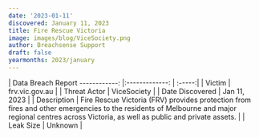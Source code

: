 ```yaml
---
date: '2023-01-11'
discovered: January 11, 2023
title: Fire Rescue Victoria
image: images/blog/ViceSociety.png
author: Breachsense Support
draft: false
yearmonths: 2023/january
---
```



| Data Breach Report
------------:     |:-------------:    | :-----:|
| Victim      | frv.vic.gov.au      | 
| Threat Actor      | ViceSociety      | 
| Date Discovered      | Jan 11, 2023      | 
| Description      | Fire Rescue Victoria (FRV) provides protection from fires and other emergencies to the residents of Melbourne and major regional centres across Victoria, as well as public and private assets.      | 
| Leak Size      | Unknown      | 

